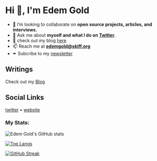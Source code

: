 # Hi 👋, I'm Edem Gold

* 👯 I’m looking to collaborate on **open source projects, articles, and interviews.**
* 💬 Ask me about **myself and what I do on [Twitter](https://twitter.com/EdemGold1).**
* 📖 check out my blog [here](https://edemgold.github.io/)
* 📫 Reach me at **edemgold@skiff.org**
* ✒ Subcribe to my [newsletter](https://edemgold.substack.com/)

## Writings

Check out my [Blog](https://edemgold.github.io/)

## Social Links
 [twitter](https://twitter.com/EdemGold1)  •  [website](edemgold.github.io)



<h3 align="left">My Stats:</h3>

![Edem Gold's GitHub stats](https://github-readme-stats.vercel.app/api?username=EdemGold&show_icons=true&theme=tokyonight&count_private=true)

[![Top Langs](https://github-readme-stats.vercel.app/api/top-langs/?username=EdemGold&layout=compact&text_color=00FFD2&icon_color=007bff&bg_color=171c28)
](https://github.com/EdemGold/github-readme-stats)


[![GitHub Streak](http://github-readme-streak-stats.herokuapp.com?user=EdemGold&theme=tokyonight)](https://git.io/streak-stats)
